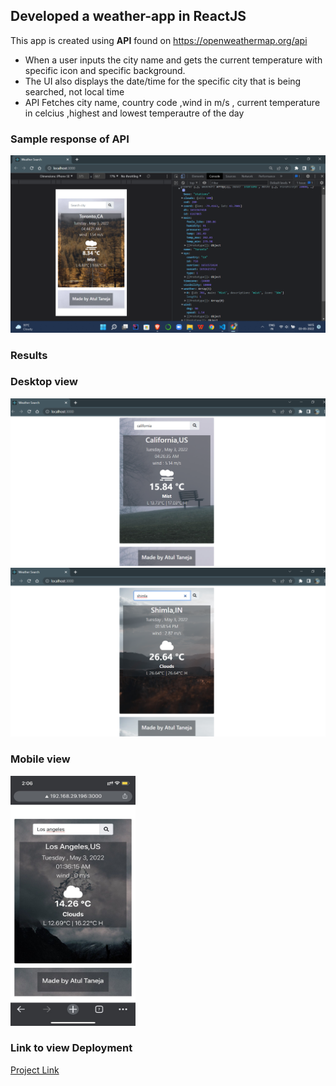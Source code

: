## Developed a weather-app in ReactJS

This app is created using **API** found on https://openweathermap.org/api 
<ul>
<li>When a user inputs the city name and gets the current temperature with specific icon and specific background.</li>
<li>The UI also displays the date/time for the specific city that is being searched, not local time</li>
<li>API Fetches city name, country code ,wind in m/s , current temperature in celcius ,highest and lowest temperautre of the day</li>
</ul>

### Sample response of API
<img src="./src/sample_response/sample_response.png" width="700">

### Results

### Desktop view

<img src="./src/sample_response/California.png" width="700">
<br/>
<img src="./src/sample_response/Shimla.png" width="700">


### Mobile view

<img src="./src/sample_response/mobile.jpg" height="400" width="200">

### Link to view Deployment

[Project Link](https://atultnj21.github.io/weather-app/)